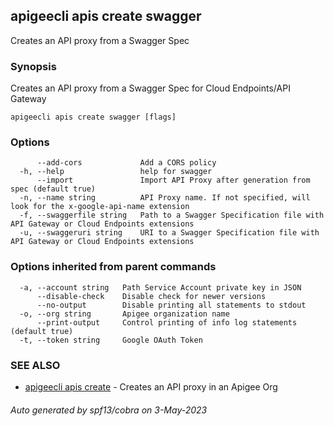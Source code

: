 ## apigeecli apis create swagger

Creates an API proxy from a Swagger Spec

### Synopsis

Creates an API proxy from a Swagger Spec for Cloud Endpoints/API Gateway

```
apigeecli apis create swagger [flags]
```

### Options

```
      --add-cors             Add a CORS policy
  -h, --help                 help for swagger
      --import               Import API Proxy after generation from spec (default true)
  -n, --name string          API Proxy name. If not specified, will look for the x-google-api-name extension
  -f, --swaggerfile string   Path to a Swagger Specification file with API Gateway or Cloud Endpoints extensions
  -u, --swaggeruri string    URI to a Swagger Specification file with API Gateway or Cloud Endpoints extensions
```

### Options inherited from parent commands

```
  -a, --account string   Path Service Account private key in JSON
      --disable-check    Disable check for newer versions
      --no-output        Disable printing all statements to stdout
  -o, --org string       Apigee organization name
      --print-output     Control printing of info log statements (default true)
  -t, --token string     Google OAuth Token
```

### SEE ALSO

* [apigeecli apis create](apigeecli_apis_create.md)	 - Creates an API proxy in an Apigee Org

###### Auto generated by spf13/cobra on 3-May-2023
